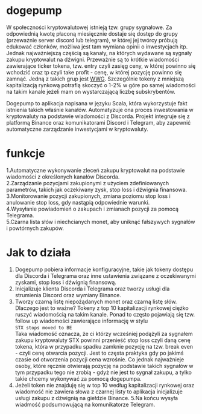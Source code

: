 # dogepump

W społeczności kryptowalutowej istnieją tzw. grupy sygnałowe. Za odpowiednią kwotę płaconą miesięcznie dostaje się dostęp do grupy (przeważnie server discord lub telegram), w której jej twórcy próbują edukować członków, możliwa jest tam wymiana opinii o inwestycjach itp. Jednak najważniejszą częścią są kanały, na których wydawane są sygnały zakupu kryptowalut na dźwigni. Przeważnie są to krótkie wiadomości zawierające ticker tokena, tzw. entry czyli zasięg ceny, w której powinno się wchodzić oraz tp czyli take profit - cenę, w której pozycję powinno się zamnąć. Jedną z takich grup jest [WWG](https://twitter.com/WalshWealthWWG). Szczególnie tokeny z mniejszą kapitalizacją rynkową potrafią skoczyć o 1-2% w góre po samej wiadomości na takim kanale jeżeli mam on wystarczającą liczbę subskrybentów.

Dogepump to aplikacja napisana w języku Scala, która wykorzystuje fakt istnienia takich właśnie kanałów. Automatyzuje ona proces inwestowania w kryptowaluty na podstawie wiadomości z Discorda. Projekt integruje się z platformą Binance oraz komunikatorami Discord i Telegram, aby zapewnić automatyczne zarządzanie inwestycjami w kryptowaluty.

# funkcje

1.Automatyczne wykonywanie zleceń zakupu kryptowalut na podstawie wiadomości z określonych kanałów Discorda. <br>
2.Zarządzanie pozycjami zakupionymi z użyciem zdefiniowanych parametrów, takich jak oczekiwany zysk, stop loss i dźwignia finansowa. <br>
3.Monitorowanie pozycji zakupionych, zmiana poziomu stop loss i anulowanie stop loss, gdy nastąpią odpowiednie warunki. <br>
4.Wysyłanie powiadomień o zakupach i zmianach pozycji za pomocą Telegrama. <br>
5.Czarna lista słów i niechcianych monet, aby uniknąć fałszywych sygnałów i powtórnych zakupów. <br>

# Jak to działa
1. Dogepump pobiera informacje konfiguracyjne, takie jak tokeny dostępu dla Discorda i Telegrama oraz inne ustawienia związane z oczekiwanymi zyskami, stop loss i dźwignią finansową.
2. Inicjalizuje klienta Discorda i Telegrama oraz tworzy usługi dla strumienia Discord oraz wymiany Binance.
3. Tworzy czarną listę niepożądanych monet oraz czarną listę słów. Dlaczego jest to ważne? Tokeny z top 10 kapitalizacji rynkowej ciężko ruszyć wiadomością na takim kanale. Ponad to często pojawiają się tzw. follow up wiadomości zawierające informację w stylu <br>
`STX stops moved to BE`<br>
Taka wiadomość oznacza, że ci którzy wcześniej podążyli za sygnałem zakupu kryptowaluty STX powinni przenieść stop loss czyli daną cenę tokena, która w przypadku spadku zamknie pozycję na tzw. break even - czyli cenę otwarcia pozycji. Jest to częsta praktyka gdy po jakimś czasie od otworzenia pozycji cena wzrośnie. Co jednak najważnieje osoby, które ręcznie otwierają pozycję na podstawie takich sygnałów w tym przypadku tego nie zrobią - gdyż nie jest to sygnał zakupu, a tylko takie chcemy wykonywać za pomocą dogepumpa. 
4. Jeżeli token nie znajduję się w top 10 według kapitalizacji rynkowej oraz wiadomość nie zawiera słowa z czarnej listy to aplikacja inicjalizuje usługi zakupu z dźwignią na giełdzie Binance.
5.Na końcu wysyła wiadmość podsumowującą na komunikatorze Telegram.
